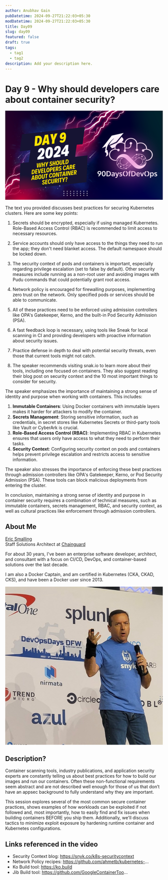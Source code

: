 ```yaml
---
author: Anubhav Gain
pubDatetime: 2024-09-27T21:22:03+05:30
modDatetime: 2024-09-27T21:22:03+05:30
title: Day09
slug: day09
featured: false
draft: true
tags:
  - tag1
  - tag2
description: Add your description here.
---
```


# Day 9 - Why should developers care about container security?

[![Watch the video](thumbnails/day9.png)](https://www.youtube.com/watch?v=z0Si8aE_W4Y)

The text you provided discusses best practices for securing Kubernetes clusters. Here are some key points:

1. Secrets should be encrypted, especially if using managed Kubernetes. Role-Based Access Control (RBAC) is recommended to limit access to necessary resources.

2. Service accounts should only have access to the things they need to run the app; they don't need blanket access. The default namespace should be locked down.

3. The security context of pods and containers is important, especially regarding privilege escalation (set to false by default). Other security measures include running as a non-root user and avoiding images with Pudu commands that could potentially grant root access.

4. Network policy is encouraged for firewalling purposes, implementing zero trust on the network. Only specified pods or services should be able to communicate.

5. All of these practices need to be enforced using admission controllers like OPA's Gatekeeper, Kerno, and the built-in Pod Security Admission (PSA).

6. A fast feedback loop is necessary, using tools like Sneak for local scanning in CI and providing developers with proactive information about security issues.

7. Practice defense in depth to deal with potential security threats, even those that current tools might not catch.

8. The speaker recommends visiting snak.io to learn more about their tools, including one focused on containers. They also suggest reading their blog post on security context and the 10 most important things to consider for security.

The speaker emphasizes the importance of maintaining a strong sense of identity and purpose when working with containers. This includes:

1. **Immutable Containers**: Using Docker containers with immutable layers makes it harder for attackers to modify the container.
2. **Secrets Management**: Storing sensitive information, such as credentials, in secret stores like Kubernetes Secrets or third-party tools like Vault or CyberArk is crucial.
3. **Role-Based Access Control (RBAC)**: Implementing RBAC in Kubernetes ensures that users only have access to what they need to perform their tasks.
4. **Security Context**: Configuring security context on pods and containers helps prevent privilege escalation and restricts access to sensitive information.

The speaker also stresses the importance of enforcing these best practices through admission controllers like OPA's Gatekeeper, Kerno, or Pod Security Admission (PSA). These tools can block malicious deployments from entering the cluster.

In conclusion, maintaining a strong sense of identity and purpose in container security requires a combination of technical measures, such as immutable containers, secrets management, RBAC, and security context, as well as cultural practices like enforcement through admission controllers.

## About Me

[Eric Smalling](https://about.me/ericsmalling)<br>
Staff Solutions Architect at [Chainguard](https://chainguard.dev)

For about 30 years, I've been an enterprise software developer, architect, and consultant with a focus on CI/CD, DevOps, and container-based solutions over the last decade.

I am also a Docker Captain, and am certified in Kubernetes (CKA, CKAD, CKS), and have been a Docker user since 2013.

![Eric Smalling](Images/day09-1.jpg)

## Description?

Container scanning tools, industry publications, and application security experts are constantly telling us about best practices for how to build our images and run our containers.
Often these non-functional requirements seem abstract and are not described well enough for those of us that don’t have an appsec background to fully understand why they are important.

This session explores several of the most common secure container practices, shows examples of how workloads can be exploited if not followed and, most importantly,
how to easily find and fix issues when building containers BEFORE you ship them.
Additionally, we'll discuss tactics to minimize exploit exposure by hardening runtime container and Kubernetes configurations.

## Links referenced in the video

- Security Context blog: https://snyk.co/k8s-securitycontext
- Network Policy recipes: https://github.com/ahmetb/kubernetes-...
- Ko Build tool: https://ko.build
- Jib Build tool: https://github.com/GoogleContainerToo...
